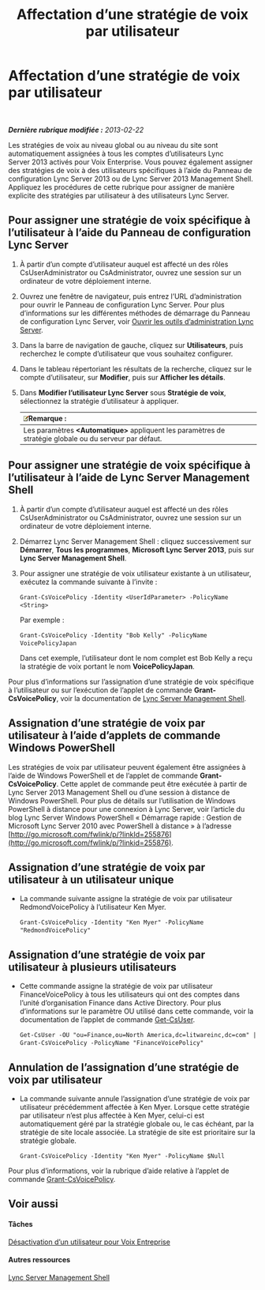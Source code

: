 ﻿---
title: Affectation d’une stratégie de voix par utilisateur
TOCTitle: Affectation d’une stratégie de voix par utilisateur
ms:assetid: 9ee47ee7-1030-43b8-a4dc-bf685ea24659
ms:mtpsurl: https://technet.microsoft.com/fr-fr/library/JJ688155(v=OCS.15)
ms:contentKeyID: 49891468
ms.date: 05/20/2016
mtps_version: v=OCS.15
ms.translationtype: HT
---

# Affectation d’une stratégie de voix par utilisateur

 

_**Dernière rubrique modifiée :** 2013-02-22_

Les stratégies de voix au niveau global ou au niveau du site sont automatiquement assignées à tous les comptes d’utilisateurs Lync Server 2013 activés pour Voix Enterprise. Vous pouvez également assigner des stratégies de voix à des utilisateurs spécifiques à l’aide du Panneau de configuration Lync Server 2013 ou de Lync Server 2013 Management Shell. Appliquez les procédures de cette rubrique pour assigner de manière explicite des stratégies par utilisateur à des utilisateurs Lync Server.

## Pour assigner une stratégie de voix spécifique à l’utilisateur à l’aide du Panneau de configuration Lync Server

1.  À partir d’un compte d’utilisateur auquel est affecté un des rôles CsUserAdministrator ou CsAdministrator, ouvrez une session sur un ordinateur de votre déploiement interne.

2.  Ouvrez une fenêtre de navigateur, puis entrez l’URL d’administration pour ouvrir le Panneau de configuration Lync Server. Pour plus d’informations sur les différentes méthodes de démarrage du Panneau de configuration Lync Server, voir [Ouvrir les outils d’administration Lync Server](lync-server-2013-open-lync-server-administrative-tools.md).

3.  Dans la barre de navigation de gauche, cliquez sur **Utilisateurs**, puis recherchez le compte d’utilisateur que vous souhaitez configurer.

4.  Dans le tableau répertoriant les résultats de la recherche, cliquez sur le compte d’utilisateur, sur **Modifier**, puis sur **Afficher les détails**.

5.  Dans **Modifier l’utilisateur Lync Server** sous **Stratégie de voix**, sélectionnez la stratégie d’utilisateur à appliquer.
    
    <table>
    <thead>
    <tr class="header">
    <th><img src="images/Gg398920.note(OCS.15).gif" title="note" alt="note" />Remarque :</th>
    </tr>
    </thead>
    <tbody>
    <tr class="odd">
    <td>Les paramètres <strong>&lt;Automatique&gt;</strong> appliquent les paramètres de stratégie globale ou du serveur par défaut.</td>
    </tr>
    </tbody>
    </table>


## Pour assigner une stratégie de voix spécifique à l’utilisateur à l’aide de Lync Server Management Shell

1.  À partir d’un compte d’utilisateur auquel est affecté un des rôles CsUserAdministrator ou CsAdministrator, ouvrez une session sur un ordinateur de votre déploiement interne.

2.  Démarrez Lync Server Management Shell : cliquez successivement sur **Démarrer**, **Tous les programmes**, **Microsoft Lync Server 2013**, puis sur **Lync Server Management Shell**.

3.  Pour assigner une stratégie de voix utilisateur existante à un utilisateur, exécutez la commande suivante à l’invite :
    
        Grant-CsVoicePolicy -Identity <UserIdParameter> -PolicyName <String>
    
    Par exemple :
    
        Grant-CsVoicePolicy -Identity "Bob Kelly" -PolicyName VoicePolicyJapan
    
    Dans cet exemple, l’utilisateur dont le nom complet est Bob Kelly a reçu la stratégie de voix portant le nom **VoicePolicyJapan**.

Pour plus d’informations sur l’assignation d’une stratégie de voix spécifique à l’utilisateur ou sur l’exécution de l’applet de commande **Grant-CsVoicePolicy**, voir la documentation de [Lync Server Management Shell](lync-server-2013-lync-server-management-shell.md).

## Assignation d’une stratégie de voix par utilisateur à l’aide d’applets de commande Windows PowerShell

Les stratégies de voix par utilisateur peuvent également être assignées à l’aide de Windows PowerShell et de l’applet de commande **Grant-CsVoicePolicy**. Cette applet de commande peut être exécutée à partir de Lync Server 2013 Management Shell ou d’une session à distance de Windows PowerShell. Pour plus de détails sur l’utilisation de Windows PowerShell à distance pour une connexion à Lync Server, voir l’article du blog Lync Server Windows PowerShell « Démarrage rapide : Gestion de Microsoft Lync Server 2010 avec PowerShell à distance » à l’adresse [http://go.microsoft.com/fwlink/p/?linkId=255876](http://go.microsoft.com/fwlink/p/?linkid=255876).

## Assignation d’une stratégie de voix par utilisateur à un utilisateur unique

  - La commande suivante assigne la stratégie de voix par utilisateur RedmondVoicePolicy à l’utilisateur Ken Myer.
    
        Grant-CsVoicePolicy -Identity "Ken Myer" -PolicyName "RedmondVoicePolicy"

## Assignation d’une stratégie de voix par utilisateur à plusieurs utilisateurs

  - Cette commande assigne la stratégie de voix par utilisateur FinanceVoicePolicy à tous les utilisateurs qui ont des comptes dans l’unité d’organisation Finance dans Active Directory. Pour plus d’informations sur le paramètre OU utilisé dans cette commande, voir la documentation de l’applet de commande [Get-CsUser](get-csuser.md).
    
        Get-CsUser -OU "ou=Finance,ou=North America,dc=litwareinc,dc=com" | Grant-CsVoicePolicy -PolicyName "FinanceVoicePolicy"

## Annulation de l’assignation d’une stratégie de voix par utilisateur

  - La commande suivante annule l’assignation d’une stratégie de voix par utilisateur précédemment affectée à Ken Myer. Lorsque cette stratégie par utilisateur n’est plus affectée à Ken Myer, celui-ci est automatiquement géré par la stratégie globale ou, le cas échéant, par la stratégie de site locale associée. La stratégie de site est prioritaire sur la stratégie globale.
    
        Grant-CsVoicePolicy -Identity "Ken Myer" -PolicyName $Null

Pour plus d’informations, voir la rubrique d’aide relative à l’applet de commande [Grant-CsVoicePolicy](grant-csvoicepolicy.md).

## Voir aussi

#### Tâches

[Désactivation d’un utilisateur pour Voix Entreprise](lync-server-2013-disable-a-user-for-enterprise-voice.md)  

#### Autres ressources

[Lync Server Management Shell](lync-server-2013-lync-server-management-shell.md)

